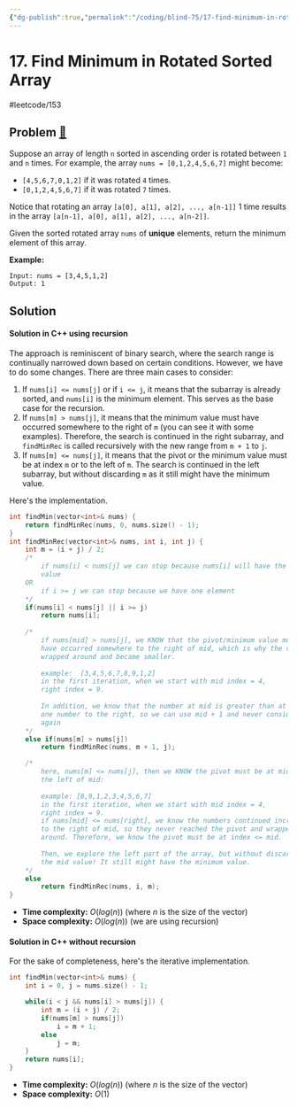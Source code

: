 ```yaml
---
{"dg-publish":true,"permalink":"/coding/blind-75/17-find-minimum-in-rotated-sorted-array/","created":"2023-10-23T17:07:07.922+02:00","updated":"2023-10-23T17:07:07.922+02:00"}
---
```


# 17. Find Minimum in Rotated Sorted Array
#leetcode/153
## Problem [🔗](https://leetcode.com/problems/find-minimum-in-rotated-sorted-array)
Suppose an array of length `n` sorted in ascending order is rotated between `1` and `n` times. For example, the array `nums = [0,1,2,4,5,6,7]` might become:
- `[4,5,6,7,0,1,2]` if it was rotated `4` times.
- `[0,1,2,4,5,6,7]` if it was rotated `7` times.

Notice that rotating an array `[a[0], a[1], a[2], ..., a[n-1]]` 1 time results in the array `[a[n-1], a[0], a[1], a[2], ..., a[n-2]]`.

Given the sorted rotated array `nums` of **unique** elements, return the minimum element of this array.

**Example:**
```
Input: nums = [3,4,5,1,2]
Output: 1
```

## Solution
#### Solution in C++ using recursion
The approach is reminiscent of binary search, where the search range is continually narrowed down based on certain conditions. However, we have to do some changes. There are three main cases to consider:
1. If `nums[i] <= nums[j]` or if `i <= j`, it means that the subarray is already sorted, and `nums[i]` is the minimum element. This serves as the base case for the recursion.
2. If `nums[m] > nums[j]`, it means that the minimum value must have occurred somewhere to the right of `m` (you can see it with some examples). Therefore, the search is continued in the right subarray, and `findMinRec` is called recursively with the new range from `m + 1` to `j`.
3. If `nums[m] <= nums[j]`, it means that the pivot or the minimum value must be at index `m` or to the left of `m`. The search is continued in the left subarray, but without discarding `m` as it still might have the minimum value. 

Here's the implementation.

```cpp
int findMin(vector<int>& nums) {
	return findMinRec(nums, 0, nums.size() - 1);
}
int findMinRec(vector<int>& nums, int i, int j) {
	int m = (i + j) / 2;
	/*
		if nums[i] < nums[j] we can stop because nums[i] will have the minimum
		value
	OR
		if i >= j we can stop because we have one element
	*/
	if(nums[i] < nums[j] || i >= j)
		return nums[i];
	
	/*
		if nums[mid] > nums[j], we KNOW that the pivot/minimum value must 
		have occurred somewhere to the right of mid, which is why the values 
		wrapped around and became smaller.
        
        example:  [3,4,5,6,7,8,9,1,2] 
        in the first iteration, when we start with mid index = 4,
        right index = 9.
        
		In addition, we know that the number at mid is greater than at least
	    one number to the right, so we can use mid + 1 and never consider mid 
	    again
	*/
	else if(nums[m] > nums[j])
		return findMinRec(nums, m + 1, j);

	/* 
		here, nums[m] <= nums[j], then we KNOW the pivot must be at mid or to 
		the left of mid:
	
		example: [8,9,1,2,3,4,5,6,7]
        in the first iteration, when we start with mid index = 4,
        right index = 9.
		if nums[mid] <= nums[right], we know the numbers continued increasing 
		to the right of mid, so they never reached the pivot and wrapped 
		around. Therefore, we know the pivot must be at index <= mid.
		
		Then, we explore the left part of the array, but without discarding 
		the mid value! It still might have the minimum value.
	*/
	else
		return findMinRec(nums, i, m);
}
```
- **Time complexity:** $O(log(n))$ (where _n_ is the size of the vector)
- **Space complexity:** $O(log(n))$ (we are using recursion)

#### Solution in C++ without recursion
For the sake of completeness, here's the iterative implementation.

```cpp
int findMin(vector<int>& nums) {
	int i = 0, j = nums.size() - 1;

	while(i < j && nums[i] > nums[j]) {
		int m = (i + j) / 2;
		if(nums[m] > nums[j])
			i = m + 1;
		else
			j = m;
	}
	return nums[i];
}
```
- **Time complexity:** $O(log(n))$ (where _n_ is the size of the vector)
- **Space complexity:** $O(1)$